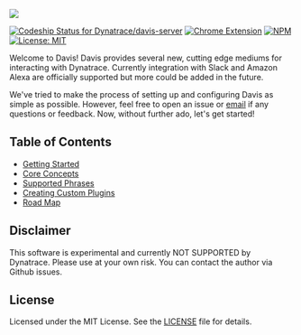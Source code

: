 ![](https://s3.amazonaws.com/dynatrace-davis/assets/images/dynatrace-davis-logo.png)

[ ![Codeship Status for Dynatrace/davis-server](https://img.shields.io/codeship/db947ab0-7fc9-0134-339c-0295c16491cd/master.svg)](https://app.codeship.com/projects/182000)
[ ![Chrome Extension](https://img.shields.io/chrome-web-store/v/kighaljfkdkpbneahajiknoiinbckfpg.svg)](https://chrome.google.com/webstore/detail/dynatrace-davis-remote-na/kighaljfkdkpbneahajiknoiinbckfpg?hl=en)
[ ![NPM](https://img.shields.io/npm/v/@dynatrace/davis.svg)](https://www.npmjs.com/package/@dynatrace/davis)
[ ![License: MIT](https://img.shields.io/badge/License-MIT-yellow.svg)](LICENSE)

Welcome to Davis!  Davis provides several new, cutting edge mediums for interacting with Dynatrace.  Currently integration with Slack and Amazon Alexa are officially supported but more could be added in the future.

We've tried to make the process of setting up and configuring Davis as simple as possible.  However, feel free to open an issue or <a href="mailto:davis@dynatrace.com">email</a> if any questions or feedback.  Now, without further ado, let's get started!

## Table of Contents
 - [Getting Started](docs/getting_started.md)
 - [Core Concepts](docs/concepts.md)
 - [Supported Phrases](docs/supported_phrases.md)
 - [Creating Custom Plugins](docs/development/plugins.md)
 - [Road Map](https://github.com/Dynatrace/davis-server/projects/2)

## Disclaimer
This software is experimental and currently NOT SUPPORTED by Dynatrace.
Please use at your own risk. You can contact the author via Github issues.

## License
Licensed under the MIT License. See the [LICENSE](LICENSE) file for details.
